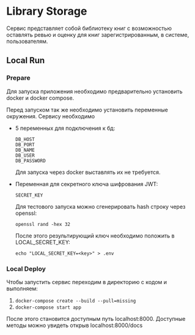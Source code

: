 # Library Storage

Сервис представляет собой библиотеку книг с возможностью 
оставлять ревью и оценку для книг зарегистрированным, в системе, пользователям.

## Local Run

### Prepare

Для запуска приложения необходимо предварительно установить docker и docker compose.

Перед запуском так же необходимо установить переменные окружения. Сервису необходимо
- 5 переменных для подключения к бд:
  ```
  DB_HOST
  DB_PORT
  DB_NAME
  DB_USER
  DB_PASSWORD
  ```
  Для запуска через docker выставлять их не требуется.
- Переменная для секретного ключа шифрования JWT:
  ```
  SECRET_KEY
  ```         
  Для тестового запуска можно сгенерировать hash строку через openssl:
  
  `openssl rand -hex 32`
  
  После этого результирующий ключ необходимо положить в LOCAL_SECRET_KEY:
  
  `echo "LOCAL_SECRET_KEY=<key>" > .env`

### Local Deploy

Чтобы запустить сервис переходим в директорию с кодом и выполняем:
1. `docker-compose create --build --pull=missing`
2. `docker-compose start app`

После этого становится доступным путь localhost:8000. 
Доступные методы можно увидеть открыв localhost:8000/docs